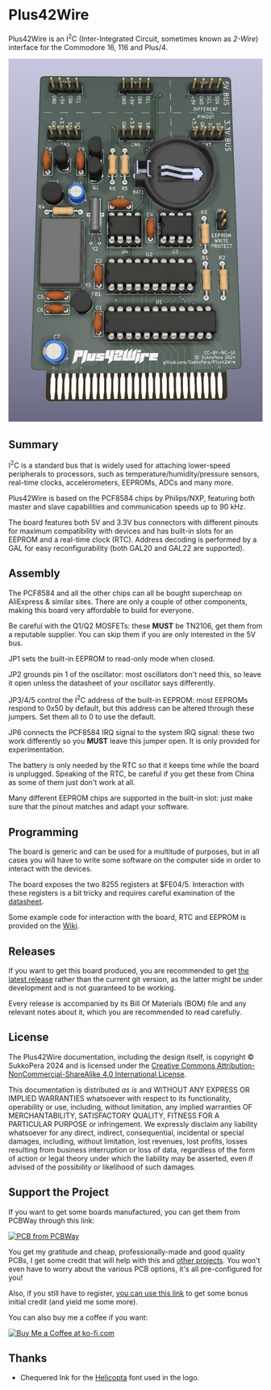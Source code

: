 # Plus42Wire
Plus42Wire is an I<sup>2</sup>C (Inter-Integrated Circuit, sometimes known as *2-Wire*) interface for the Commodore 16, 116 and Plus/4.

![Board](https://raw.githubusercontent.com/SukkoPera/Plus42Wire/master/img/render-top.png)

## Summary
I<sup>2</sup>C is a standard bus that is widely used for attaching lower-speed peripherals to processors, such as temperature/humidity/pressure sensors, real-time clocks, accelerometers, EEPROMs, ADCs and many more.

Plus42Wire is based on the PCF8584 chips by Philips/NXP, featuring both master and slave capabilities and communication speeds up to 90 kHz.

The board features both 5V and 3.3V bus connectors with different pinouts for maximum compatibility with devices and has built-in slots for an EEPROM and a real-time clock (RTC). Address decoding is performed by a GAL for easy reconfigurability (both GAL20 and GAL22 are supported).

## Assembly
The PCF8584 and all the other chips can all be bought supercheap on AliExpress & similar sites. There are only a couple of other components, making this board very affordable to build for everyone.

Be careful with the Q1/Q2 MOSFETs: these **MUST** be TN2106, get them from a reputable supplier. You can skip them if you are only interested in the 5V bus.

JP1 sets the built-in EEPROM to read-only mode when closed.

JP2 grounds pin 1 of the oscillator: most oscillators don't need this, so leave it open unless the datasheet of your oscillator says differently.

JP3/4/5 control the I<sup>2</sup>C address of the built-in EEPROM: most EEPROMs respond to 0x50 by default, but this address can be altered through these jumpers. Set them all to 0 to use the default.

JP6 connects the PCF8584 IRQ signal to the system IRQ signal: these two work differently so you **MUST** leave this jumper open. It is only provided for experimentation.

The battery is only needed by the RTC so that it keeps time while the board is unplugged. Speaking of the RTC, be careful if you get these from China as some of them just don't work at all.

Many different EEPROM chips are supported in the built-in slot: just make sure that the pinout matches and adapt your software.

## Programming
The board is generic and can be used for a multitude of purposes, but in all cases you will have to write some software on the computer side in order to interact with the devices.

The board exposes the two 8255 registers at $FE04/5. Interaction with these registers is a bit tricky and requires careful examination of the [datasheet](doc/PCF8584.pdf).

Some example code for interaction with the board, RTC and EEPROM is provided on the [Wiki](https://github.com/SukkoPera/Plus42Wire/wiki).

## Releases
If you want to get this board produced, you are recommended to get [the latest release](https://github.com/SukkoPera/Plus42Wire/releases) rather than the current git version, as the latter might be under development and is not guaranteed to be working.

Every release is accompanied by its Bill Of Materials (BOM) file and any relevant notes about it, which you are recommended to read carefully.

## License
The Plus42Wire documentation, including the design itself, is copyright &copy; SukkoPera 2024 and is licensed under the [Creative Commons Attribution-NonCommercial-ShareAlike 4.0 International License](https://creativecommons.org/licenses/by-nc-sa/4.0/).

This documentation is distributed *as is* and WITHOUT ANY EXPRESS OR IMPLIED WARRANTIES whatsoever with respect to its functionality, operability or use, including, without limitation, any implied warranties OF MERCHANTABILITY, SATISFACTORY QUALITY, FITNESS FOR A PARTICULAR PURPOSE or infringement. We expressly disclaim any liability whatsoever for any direct, indirect, consequential, incidental or special damages, including, without limitation, lost revenues, lost profits, losses resulting from business interruption or loss of data, regardless of the form of action or legal theory under which the liability may be asserted, even if advised of the possibility or likelihood of such damages.

## Support the Project
If you want to get some boards manufactured, you can get them from PCBWay through this link:

[![PCB from PCBWay](https://www.pcbway.com/project/img/images/frompcbway.png)](https://www.pcbway.com/project/shareproject/Plus42Wire_I2C_Bus_Interface_for_the_Commodore_16_116_4_30c73687.html)

You get my gratitude and cheap, professionally-made and good quality PCBs, I get some credit that will help with this and [other projects](https://www.pcbway.com/project/member/shareproject/?bmbid=41100). You won't even have to worry about the various PCB options, it's all pre-configured for you!

Also, if you still have to register, [you can use this link](https://www.pcbway.com/setinvite.aspx?inviteid=41100) to get some bonus initial credit (and yield me some more).

You can also buy me a coffee if you want:

<a href='https://ko-fi.com/L3L0U18L' target='_blank'><img height='36' style='border:0px;height:36px;' src='https://az743702.vo.msecnd.net/cdn/kofi2.png?v=2' border='0' alt='Buy Me a Coffee at ko-fi.com' /></a>

## Thanks
* Chequered Ink for the [Helicopta](https://www.fontspace.com/helicopta-font-f27740) font used in the logo.

